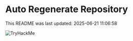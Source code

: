 # Auto Regenerate Repository

This README was last updated: 2025-06-21 11:06:58

 ![TryHackMe](https://tryhackme.com/badge/533634)